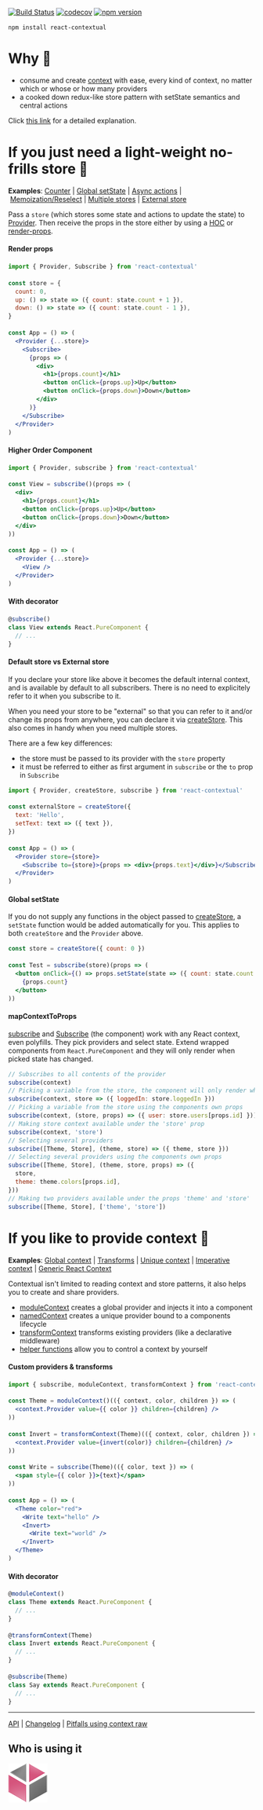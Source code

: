 [![Build Status](https://travis-ci.org/drcmda/react-contextual.svg?branch=master)](https://travis-ci.org/drcmda/react-contextual) [![codecov](https://codecov.io/gh/drcmda/react-contextual/branch/master/graph/badge.svg)](https://codecov.io/gh/drcmda/react-contextual) [![npm version](https://badge.fury.io/js/react-contextual.svg)](https://badge.fury.io/js/react-contextual)

    npm install react-contextual

# Why 🤔

* consume and create [context](https://reactjs.org/blog/2018/03/29/react-v-16-3.html#official-context-api) with ease, every kind of context, no matter which or whose or how many providers
* a cooked down redux-like store pattern with setState semantics and central actions

Click [this link](https://github.com/drcmda/react-contextual/blob/master/PITFALLS.md) for a detailed explanation.

# If you just need a light-weight no-frills store 🎰

<b>Examples</b>: [Counter](https://codesandbox.io/embed/3vo9164z25) | [Global setState](https://codesandbox.io/embed/01l8z634qn) | [Async actions](https://codesandbox.io/embed/lxly45lvkl) | [Memoization/Reselect](https://codesandbox.io/embed/yvx9my007z) | [Multiple stores](https://codesandbox.io/embed/0o8pj1jz7v) | [External store](https://codesandbox.io/embed/jzwv46729y)

Pass a `store` (which stores some state and actions to update the state) to [Provider](https://github.com/drcmda/react-contextual/blob/master/API.md#provider). Then receive the props in the store either by using a [HOC](https://github.com/drcmda/react-contextual/blob/master/API.md#subscribe) or [render-props](https://github.com/drcmda/react-contextual/blob/master/API.md#subscribe-as-a-component).

#### Render props

```jsx
import { Provider, Subscribe } from 'react-contextual'

const store = {
  count: 0,
  up: () => state => ({ count: state.count + 1 }),
  down: () => state => ({ count: state.count - 1 }),
}

const App = () => (
  <Provider {...store}>
    <Subscribe>
      {props => (
        <div>
          <h1>{props.count}</h1>
          <button onClick={props.up}>Up</button>
          <button onClick={props.down}>Down</button>
        </div>
      )}
    </Subscribe>
  </Provider>
)
```

#### Higher Order Component

```jsx
import { Provider, subscribe } from 'react-contextual'

const View = subscribe()(props => (
  <div>
    <h1>{props.count}</h1>
    <button onClick={props.up}>Up</button>
    <button onClick={props.down}>Down</button>
  </div>
))

const App = () => (
  <Provider {...store}>
    <View />
  </Provider>
)
```

#### With decorator

```jsx
@subscribe()
class View extends React.PureComponent {
  // ...
}
```

#### Default store vs External store

If you declare your store like above it becomes the default internal context, and is available by default to all subscribers. There is no need to explicitely refer to it when you subscribe to it.

When you need your store to be "external" so that you can refer to it and/or change its props from anywhere, you can declare it via [createStore](https://github.com/drcmda/react-contextual/blob/master/API.md#createstore). This also comes in handy when you need multiple stores.

There are a few key differences:

* the store must be passed to its provider with the `store` property
* it must be referred to either as first argument in `subscribe` or the `to` prop in `Subscribe`

```jsx
import { Provider, createStore, subscribe } from 'react-contextual'

const externalStore = createStore({
  text: 'Hello',
  setText: text => ({ text }),
})

const App = () => (
  <Provider store={store}>
    <Subscribe to={store}>{props => <div>{props.text}</div>}</Subscribe>
  </Provider>
)
```

#### Global setState

If you do not supply any functions in the object passed to [createStore](https://github.com/drcmda/react-contextual/blob/master/API.md#createstore), a `setState` function would be added automatically for you. This applies to both `createStore` and the `Provider` above.

```jsx
const store = createStore({ count: 0 })

const Test = subscribe(store)(props => (
  <button onClick={() => props.setState(state => ({ count: state.count + 1 }))}>
    {props.count}
  </button>
))
```

#### mapContextToProps

[subscribe](https://github.com/drcmda/react-contextual/blob/master/API.md#subscribe) and [Subscribe](https://github.com/drcmda/react-contextual/blob/master/API.md#subscribe-as-a-component) (the component) work with any React context, even polyfills. They pick providers and select state. Extend wrapped components from `React.PureComponent` and they will only render when picked state has changed.

```jsx
// Subscribes to all contents of the provider
subscribe(context)
// Picking a variable from the store, the component will only render when it changes ...
subscribe(context, store => ({ loggedIn: store.loggedIn }))
// Picking a variable from the store using the components own props
subscribe(context, (store, props) => ({ user: store.users[props.id] }))
// Making store context available under the 'store' prop
subscribe(context, 'store')
// Selecting several providers
subscribe([Theme, Store], (theme, store) => ({ theme, store }))
// Selecting several providers using the components own props
subscribe([Theme, Store], (theme, store, props) => ({
  store,
  theme: theme.colors[props.id],
}))
// Making two providers available under the props 'theme' and 'store'
subscribe([Theme, Store], ['theme', 'store'])
```

# If you like to provide context 🚀

<b>Examples</b>: [Global context](https://codesandbox.io/embed/v8pn13nq77) | [Transforms](https://codesandbox.io/embed/mjv84k1kn9) | [Unique context](https://codesandbox.io/embed/ox405qqopy) | [Imperative context](https://codesandbox.io/embed/30ql1rxzlq) | [Generic React Context](https://codesandbox.io/embed/55wp11lv4)

Contextual isn't limited to reading context and store patterns, it also helps you to create and share providers.

* [moduleContext](https://github.com/drcmda/react-contextual/blob/master/API.md#modulecontext) creates a global provider and injects it into a component
* [namedContext](https://github.com/drcmda/react-contextual/blob/master/API.md#namedcontext) creates a unique provider bound to a components lifecycle
* [transformContext](https://github.com/drcmda/react-contextual/blob/master/API.md#transformcontext) transforms existing providers (like a declarative middleware)
* [helper functions](https://github.com/drcmda/react-contextual/blob/master/API.md#imperative-context-handling) allow you to control a context by yourself

#### Custom providers & transforms

```jsx
import { subscribe, moduleContext, transformContext } from 'react-contextual'

const Theme = moduleContext()(({ context, color, children }) => (
  <context.Provider value={{ color }} children={children} />
))

const Invert = transformContext(Theme)(({ context, color, children }) => (
  <context.Provider value={invert(color)} children={children} />
))

const Write = subscribe(Theme)(({ color, text }) => (
  <span style={{ color }}>{text}</span>
))

const App = () => (
  <Theme color="red">
    <Write text="hello" />
    <Invert>
      <Write text="world" />
    </Invert>
  </Theme>
)
```

#### With decorator

```jsx
@moduleContext()
class Theme extends React.PureComponent {
  // ...
}

@transformContext(Theme)
class Invert extends React.PureComponent {
  // ...
}

@subscribe(Theme)
class Say extends React.PureComponent {
  // ...
}
```

---

[API](https://github.com/drcmda/react-contextual/blob/master/API.md) | [Changelog](https://github.com/drcmda/react-contextual/blob/master/CHANGELOG.md) | [Pitfalls using context raw](https://github.com/drcmda/react-contextual/blob/master/PITFALLS.md)

## Who is using it

[![AWV](/assets/corp-awv.png)](https://github.com/awv-informatik)
